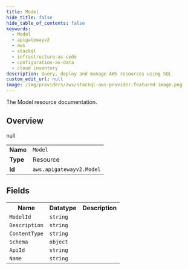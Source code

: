 ```yaml
---
title: Model
hide_title: false
hide_table_of_contents: false
keywords:
  - Model
  - apigatewayv2
  - aws
  - stackql
  - infrastructure-as-code
  - configuration-as-data
  - cloud inventory
description: Query, deploy and manage AWS resources using SQL
custom_edit_url: null
image: /img/providers/aws/stackql-aws-provider-featured-image.png
---
```

The Model resource documentation.

## Overview
<table><tbody>
<tr><td><b>Name</b></td><td><code>Model</code></td></tr>
<tr><td><b>Type</b></td><td>Resource</td></tr>
null
<tr><td><b>Id</b></td><td><code>aws.apigatewayv2.Model</code></td></tr>
</tbody></table>

## Fields
<table><tbody>
<tr><th>Name</th><th>Datatype</th><th>Description</th></tr>
<tr><td><code>ModelId</code></td><td><code>string</code></td><td></td></tr><tr><td><code>Description</code></td><td><code>string</code></td><td></td></tr><tr><td><code>ContentType</code></td><td><code>string</code></td><td></td></tr><tr><td><code>Schema</code></td><td><code>object</code></td><td></td></tr><tr><td><code>ApiId</code></td><td><code>string</code></td><td></td></tr><tr><td><code>Name</code></td><td><code>string</code></td><td></td></tr>
</tbody></table>